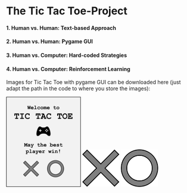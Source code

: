 # The Tic Tac Toe-Project
#### 1. Human vs. Human: Text-based Approach
#### 2. Human vs. Human: Pygame GUI
#### 3. Human vs. Computer: Hard-coded Strategies
#### 4. Human vs. Computer: Reinforcement Learning

Images for Tic Tac Toe with pygame GUI can be downloaded here (just adapt the path in the code to where you store the images):

<img src="images/cover.png" width="200">   <img src="images/x.png" width="100">   <img src="images/o.png" width="100">
